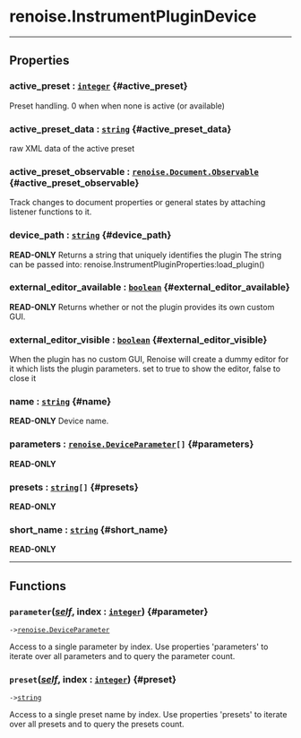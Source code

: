 # renoise.InstrumentPluginDevice  

---  
## Properties
### active_preset : [`integer`](/API/builtins/integer.md) {#active_preset}
Preset handling. 0 when when none is active (or available)

### active_preset_data : [`string`](/API/builtins/string.md) {#active_preset_data}
raw XML data of the active preset

### active_preset_observable : [`renoise.Document.Observable`](/API/renoise/renoise.Document.Observable.md) {#active_preset_observable}
Track changes to document properties or general states by attaching listener
functions to it.

### device_path : [`string`](/API/builtins/string.md) {#device_path}
**READ-ONLY** Returns a string that uniquely identifies the plugin
The string can be passed into: renoise.InstrumentPluginProperties:load_plugin()

### external_editor_available : [`boolean`](/API/builtins/boolean.md) {#external_editor_available}
**READ-ONLY** Returns whether or not the plugin provides its own custom GUI.

### external_editor_visible : [`boolean`](/API/builtins/boolean.md) {#external_editor_visible}
When the plugin has no custom GUI, Renoise will create a dummy editor for it which
lists the plugin parameters.
set to true to show the editor, false to close it

### name : [`string`](/API/builtins/string.md) {#name}
**READ-ONLY** Device name.

### parameters : [`renoise.DeviceParameter`](/API/renoise/renoise.DeviceParameter.md)`[]` {#parameters}
**READ-ONLY**

### presets : [`string`](/API/builtins/string.md)`[]` {#presets}
**READ-ONLY**

### short_name : [`string`](/API/builtins/string.md) {#short_name}
**READ-ONLY**

  

---  
## Functions
### `parameter`([*self*](/API/builtins/self.md), index : [`integer`](/API/builtins/integer.md)) {#parameter}
`->`[`renoise.DeviceParameter`](/API/renoise/renoise.DeviceParameter.md)  

Access to a single parameter by index. Use properties 'parameters' to iterate
over all parameters and to query the parameter count.
### `preset`([*self*](/API/builtins/self.md), index : [`integer`](/API/builtins/integer.md)) {#preset}
`->`[`string`](/API/builtins/string.md)  

Access to a single preset name by index. Use properties 'presets' to iterate
over all presets and to query the presets count.  


